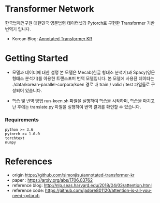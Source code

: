 # Transformer Network

한국법제연구원 대한민국 영문법령 데이터셋과 Pytorch로 구현한 Transformer 기반 번역기 입니다.

* Korean Blog: [Annotated Transformer KR](https://www.notion.so/simonjisu/Attention-Is-All-You-Need-5944fbf370ab46b091eeb64453ac3af5)

# Getting Started

* 모델과 데이터에 대한 설명
본 모델은 Mecab(한글 형태소 분석기)과 Spacy(영문 형태소 분석기)를 이용한 트랜스포머 번역 모델입니다.
본 모델에 사용된 데이터는 ./data/korean-parallel-corpora/koen 경로 내 train / valid / test 파일들로 구성되어 있습니다.

* 학습 및 번역 방법
run-koen.sh 파일을 실행하여 학습을 시작하며, 학습을 마치고 난 후에는 translate.py 파일을 실행하여 번역 결과를 확인할 수 있습니다.

### Requirements

```
python >= 3.6
pytorch >= 1.0.0
torchtext
numpy
```

# References


* origin https://github.com/simonjisu/annotated-transformer-kr
* paper : https://arxiv.org/abs/1706.03762
* reference blog: http://nlp.seas.harvard.edu/2018/04/03/attention.html
* reference code: https://github.com/jadore801120/attention-is-all-you-need-pytorch
